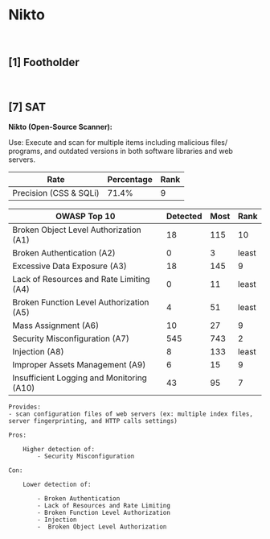 # Nikto

<br> 

## [1] Footholder

<br> 

## [7] SAT

**Nikto (Open-Source Scanner):**
	
Use: Execute and scan for multiple items including malicious files/ programs, and outdated versions in both software libraries and web servers.

| Rate 						| Percentage 	| Rank 	|
|---------------------------|---------------|-------|
|Precision (CSS & SQLi) 	| 71.4%			| 9 	|

| OWASP Top 10 								| Detected 	| Most 	| Rank 	|
|-------------------------------------------|-----------|-------|-------|
| Broken Object Level Authorization (A1) 	| 18 		| 115 	| 10 	|
| Broken Authentication (A2) 				| 0 		| 3		| least	|
| Excessive Data Exposure (A3) 				| 18  		| 145 	| 9		|
| Lack of Resources and Rate Limiting (A4) 	| 0 		| 11	| least |
| Broken Function Level Authorization (A5)	| 4 		| 51	| least |
| Mass Assignment (A6) 						| 10 		| 27	| 9		|
| Security Misconfiguration (A7) 			| 545 		| 743 	| 2		|
| Injection (A8) 							| 8 		| 133	| least	|
| Improper Assets Management (A9) 			| 6 		| 15	| 9		|
| Insufficient Logging and Monitoring (A10) | 43 		| 95	| 7		|

	Provides: 
	- scan configuration files of web servers (ex: multiple index files, server fingerprinting, and HTTP calls settings)

	Pros:
		
		Higher detection of:
			- Security Misconfiguration

	Con: 
		
		Lower detection of: 
		
			- Broken Authentication
			- Lack of Resources and Rate Limiting
			- Broken Function Level Authorization
			- Injection
			-  Broken Object Level Authorization

<br>